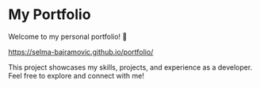# My Portfolio

Welcome to my personal portfolio! 🎉

https://selma-bajramovic.github.io/portfolio/

This project showcases my skills, projects, and experience as a developer. Feel free to explore and connect with me!
